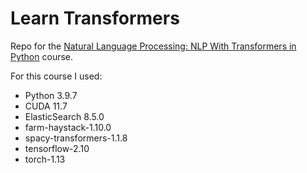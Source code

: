 # Learn Transformers

Repo for the [Natural Language Processing: NLP With Transformers in Python](https://www.udemy.com/course/nlp-with-transformers/) course.

For this course I used:
* Python 3.9.7
* CUDA 11.7
* ElasticSearch 8.5.0
* farm-haystack-1.10.0
* spacy-transformers-1.1.8
* tensorflow-2.10
* torch-1.13
